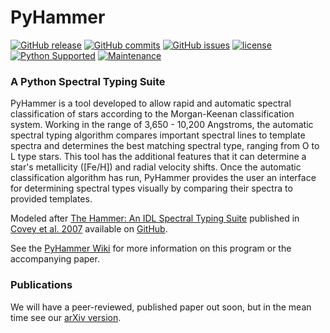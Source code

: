 # PyHammer

[![GitHub release](https://img.shields.io/github/release/BU-hammerTeam/PyHammer.svg)](https://github.com/BU-hammerTeam/PyHammer/releases/latest)
[![GitHub commits](https://img.shields.io/github/commits-since/BU-hammerTeam/PyHammer/v1.0.2.svg)](https://github.com/BU-hammerTeam/PyHammer/commits/master)
[![GitHub issues](https://img.shields.io/github/issues/BU-hammerTeam/PyHammer.svg)](https://github.com/BU-hammerTeam/PyHammer/issues)
[![license](https://img.shields.io/github/license/BU-hammerTeam/PyHammer.svg)](https://github.com/BU-hammerTeam/PyHammer/blob/master/license.txt)
[![Python Supported](https://img.shields.io/badge/Python%20Supported-3-brightgreen.svg)](conda)
[![Maintenance](https://img.shields.io/maintenance/yes/2017.svg)]()

### A Python Spectral Typing Suite 

PyHammer is a tool developed to allow rapid and automatic spectral classification of stars according to the Morgan-Keenan classification system. Working in the range of 3,650 - 10,200 Angstroms, the automatic spectral typing algorithm compares important spectral lines to template spectra and determines the best matching spectral type, ranging from O to L type stars. This tool has the additional features that it can determine a star's metallicity ([Fe/H]) and radial velocity shifts. Once the automatic classification algorithm has run, PyHammer provides the user an interface for determining spectral types visually by comparing their spectra to provided templates.

Modeled after [The Hammer: An IDL Spectral Typing Suite][thehammer] published in [Covey et al. 2007][covey+07] available on [GitHub][hammerGitHub].

See the [PyHammer Wiki](https://github.com/BU-hammerTeam/PyHammer/wiki) for more information on this program or the accompanying paper.

### Publications

We will have a peer-reviewed, published paper out soon, but in the mean time see our [arXiv version][arXiv_version].

[thehammer]: http://myweb.facstaff.wwu.edu/~coveyk/thehammer.html
[covey+07]: http://adsabs.harvard.edu/abs/2007AJ....134.2398C
[hammerGitHub]: https://github.com/jradavenport/TheHammer
[pyhammerwiki]: https://github.com/BU-hammerTeam/PyHammer/wiki
[arXiv_version]: https://arxiv.org/abs/1702.06957

